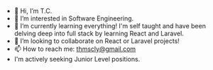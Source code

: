- 👋 Hi, I’m T.C.
- 👀 I’m interested in Software Engineering.
- 🌱 I’m currently learning everything! I'm self taught and have been delving deep into full stack by learning React and Laravel.
- 💞️ I’m looking to collaborate on React or Laravel projects!
- 📫 How to reach me: thmscly@gmail.com
- I'm actively seeking Junior Level positions.

<!---
thmscly/thmscly is a ✨ special ✨ repository because its `README.md` (this file) appears on your GitHub profile.
You can click the Preview link to take a look at your changes.
--->
